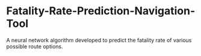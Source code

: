 # Fatality-Rate-Prediction-Navigation-Tool
A neural network algorithm developed to predict the fatality rate of various possible route options.
